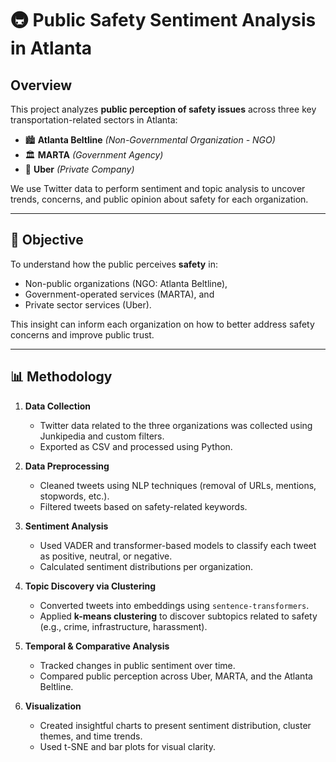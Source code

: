 # 🚇 Public Safety Sentiment Analysis in Atlanta

## Overview

This project analyzes **public perception of safety issues** across three key transportation-related sectors in Atlanta:

- 🏙️ **Atlanta Beltline** *(Non-Governmental Organization - NGO)*
- 🏛️ **MARTA** *(Government Agency)*
- 🚗 **Uber** *(Private Company)*

We use Twitter data to perform sentiment and topic analysis to uncover trends, concerns, and public opinion about safety for each organization.

---

## 🧠 Objective

To understand how the public perceives **safety** in:
- Non-public organizations (NGO: Atlanta Beltline),
- Government-operated services (MARTA), and
- Private sector services (Uber).

This insight can inform each organization on how to better address safety concerns and improve public trust.

---

## 📊 Methodology

1. **Data Collection**
   - Twitter data related to the three organizations was collected using Junkipedia and custom filters.
   - Exported as CSV and processed using Python.

2. **Data Preprocessing**
   - Cleaned tweets using NLP techniques (removal of URLs, mentions, stopwords, etc.).
   - Filtered tweets based on safety-related keywords.

3. **Sentiment Analysis**
   - Used VADER and transformer-based models to classify each tweet as positive, neutral, or negative.
   - Calculated sentiment distributions per organization.

4. **Topic Discovery via Clustering**
   - Converted tweets into embeddings using `sentence-transformers`.
   - Applied **k-means clustering** to discover subtopics related to safety (e.g., crime, infrastructure, harassment).

5. **Temporal & Comparative Analysis**
   - Tracked changes in public sentiment over time.
   - Compared public perception across Uber, MARTA, and the Atlanta Beltline.

6. **Visualization**
   - Created insightful charts to present sentiment distribution, cluster themes, and time trends.
   - Used t-SNE and bar plots for visual clarity.
